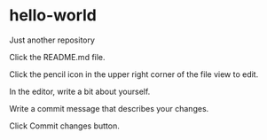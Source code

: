 # hello-world
Just another repository

Click the README.md file.

Click the  pencil icon in the upper right corner of the file view to edit.

In the editor, write a bit about yourself.

Write a commit message that describes your changes.

Click Commit changes button.


